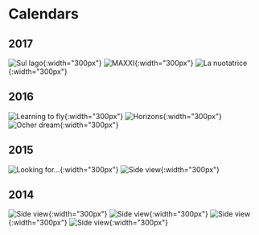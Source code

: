 Calendars
=========

## 2017

![Sul lago](prints/calendar-2017a.jpg){:width="300px"}
![MAXXI](prints/calendar-2017b.jpg){:width="300px"}
![La nuotatrice](prints/calendar-2017c.jpg){:width="300px"}

## 2016

![Learning to fly](prints/calendar-2016a.jpg){:width="300px"}
![Horizons](prints/calendar-2016b.jpg){:width="300px"}
![Ocher dream](prints/calendar-2016c.jpg){:width="300px"}

## 2015

![Looking for...](prints/calendar-2015a.jpg){:width="300px"}
![Side view](prints/calendar-2015b.jpg){:width="300px"}

## 2014

![Side view](prints/calendar-2014a.jpg){:width="300px"}
![Side view](prints/calendar-2014b.jpg){:width="300px"}
![Side view](prints/calendar-2014c.jpg){:width="300px"}
![Side view](prints/calendar-2014d.jpg){:width="300px"}
